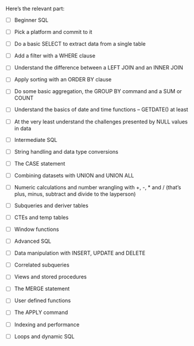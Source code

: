 
Here’s the relevant part:

- [ ] Beginner SQL

- [ ] Pick a platform and commit to it

- [ ] Do a basic SELECT to extract data from a single table

- [ ] Add a filter with a WHERE clause

- [ ] Understand the difference between a LEFT JOIN and an INNER JOIN

- [ ] Apply sorting with an ORDER BY clause

- [ ] Do some basic aggregation, the GROUP BY command and a SUM or COUNT

- [ ] Understand the basics of date and time functions – GETDATE() at least

- [ ] At the very least understand the challenges presented by NULL values in data

- [ ] Intermediate SQL

- [ ] String handling and data type conversions

- [ ] The CASE statement

- [ ] Combining datasets with UNION and UNION ALL

- [ ] Numeric calculations and number wrangling with +, -, * and / (that’s plus, minus, subtract and divide to the layperson)

- [ ] Subqueries and deriver tables

- [ ] CTEs and temp tables

- [ ] Window functions

- [ ] Advanced SQL

- [ ] Data manipulation with INSERT, UPDATE and DELETE

- [ ] Correlated subqueries

- [ ] Views and stored procedures

- [ ] The MERGE statement

- [ ] User defined functions

- [ ] The APPLY command

- [ ] Indexing and performance

- [ ] Loops and dynamic SQL